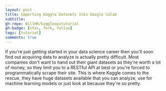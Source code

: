 ```yaml
---
layout: post
title: Importing Kaggle Datasets Into Google Colab
subtitle: 
gh-repo: WillHK/kaggleapitutorial
gh-badge: [star, fork, follow]
tags: [tutorial]
comments: true
---
```


If you're just getting started in your data science career then you'll soon find out acquiring data to analyze is actually pretty difficult. Most companies don't want to hand out their giant datasets as they're worth a lot of money, so they limit you to a RESTful API at best or you're forced to programmatically scrape their site. This is where Kaggle comes to the rescue, they have huge datasets available that you can analyze, use for machine learning models or just look at because they're so pretty.
